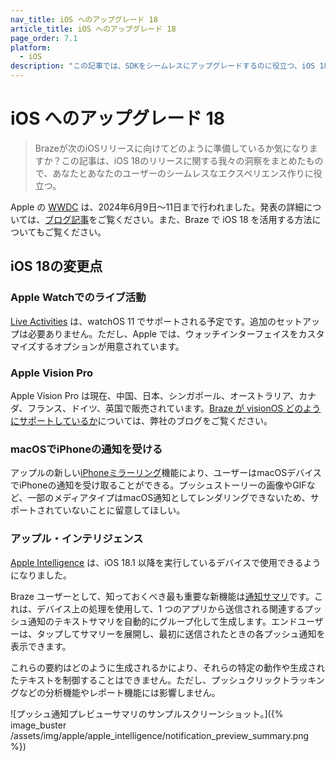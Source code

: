 ```yaml
---
nav_title: iOS へのアップグレード 18
article_title: iOS へのアップグレード 18
page_order: 7.1
platform: 
  - iOS
description: "この記事では、SDKをシームレスにアップグレードするのに役立つ、iOS 18リリースに関する洞察を紹介する。"
---
```


# iOS へのアップグレード 18

> Brazeが次のiOSリリースに向けてどのように準備しているか気になりますか？この記事は、iOS 18のリリースに関する我々の洞察をまとめたもので、あなたとあなたのユーザーのシームレスなエクスペリエンス作りに役立つ。

Apple の [WWDC](https://developer.apple.com/wwdc24/) は、2024年6月9日～11日まで行われました。発表の詳細については、[ブログ記事](https://www.braze.com/resources/articles/wwdc-announcements-bring-apple-intelligence-rcs-and-more-to-ios-18)をご覧ください。また、Braze で iOS 18 を活用する方法についてもご覧ください。

## iOS 18の変更点

### Apple Watchでのライブ活動

[Live Activities](https://www.braze.com/docs/developer_guide/push_notifications/live_notifications/?sdktab=swift) は、watchOS 11 でサポートされる予定です。追加のセットアップは必要ありません。ただし、Apple では、ウォッチインターフェイスをカスタマイズするオプションが用意されています。

### Apple Vision Pro

Apple Vision Pro は現在、中国、日本、シンガポール、オーストラリア、カナダ、フランス、ドイツ、英国で販売されています。[Braze が visionOS どのようにサポートしているか](https://www.braze.com/resources/articles/building-braze-a-new-era-of-customer-engagement-braze-announces-visionos-support)については、弊社のブログをご覧ください。

### macOSでiPhoneの通知を受ける

アップルの新しい[iPhoneミラーリング](https://www.apple.com/newsroom/2024/06/macos-sequoia-takes-productivity-and-intelligence-on-mac-to-new-heights/)機能により、ユーザーはmacOSデバイスでiPhoneの通知を受け取ることができる。プッシュストーリーの画像やGIFなど、一部のメディアタイプはmacOS通知としてレンダリングできないため、サポートされていないことに留意してほしい。

### アップル・インテリジェンス

[Apple Intelligence](https://developer.apple.com/documentation/Updates/Apple-Intelligence) は、iOS 18.1 以降を実行しているデバイスで使用できるようになりました。

Braze ユーザーとして、知っておくべき最も重要な新機能は[通知サマリ](https://support.apple.com/en-us/108781)です。これは、デバイス上の処理を使用して、1 つのアプリから送信される関連するプッシュ通知のテキストサマリを自動的にグループ化して生成します。エンドユーザーは、タップしてサマリーを展開し、最初に送信されたときの各プッシュ通知を表示できます。

これらの要約はどのように生成されるかにより、それらの特定の動作や生成されたテキストを制御することはできません。ただし、プッシュクリックトラッキングなどの分析機能やレポート機能には影響しません。

![プッシュ通知プレビューサマリのサンプルスクリーンショット。]({% image_buster /assets/img/apple/apple_intelligence/notification_preview_summary.png %})
